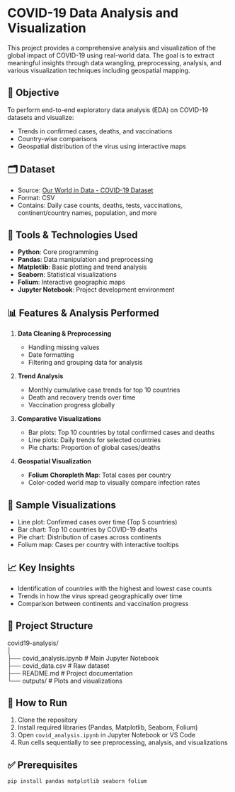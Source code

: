 # COVID-19 Data Analysis and Visualization

This project provides a comprehensive analysis and visualization of the global impact of COVID-19 using real-world data. The goal is to extract meaningful insights through data wrangling, preprocessing, analysis, and various visualization techniques including geospatial mapping.

## 📌 Objective

To perform end-to-end exploratory data analysis (EDA) on COVID-19 datasets and visualize:
- Trends in confirmed cases, deaths, and vaccinations
- Country-wise comparisons
- Geospatial distribution of the virus using interactive maps

## 🗂️ Dataset

- Source: [Our World in Data - COVID-19 Dataset](https://ourworldindata.org/covid-deaths)  
- Format: CSV  
- Contains: Daily case counts, deaths, tests, vaccinations, continent/country names, population, and more

## 🔧 Tools & Technologies Used

- **Python**: Core programming
- **Pandas**: Data manipulation and preprocessing
- **Matplotlib**: Basic plotting and trend analysis
- **Seaborn**: Statistical visualizations
- **Folium**: Interactive geographic maps
- **Jupyter Notebook**: Project development environment

## 📊 Features & Analysis Performed

1. **Data Cleaning & Preprocessing**
   - Handling missing values
   - Date formatting
   - Filtering and grouping data for analysis

2. **Trend Analysis**
   - Monthly cumulative case trends for top 10 countries
   - Death and recovery trends over time
   - Vaccination progress globally

3. **Comparative Visualizations**
   - Bar plots: Top 10 countries by total confirmed cases and deaths
   - Line plots: Daily trends for selected countries
   - Pie charts: Proportion of global cases/deaths

4. **Geospatial Visualization**
   - **Folium Choropleth Map**: Total cases per country
   - Color-coded world map to visually compare infection rates

## 📌 Sample Visualizations

- Line plot: Confirmed cases over time (Top 5 countries)
- Bar chart: Top 10 countries by COVID-19 deaths
- Pie chart: Distribution of cases across continents
- Folium map: Cases per country with interactive tooltips

## 📈 Key Insights

- Identification of countries with the highest and lowest case counts
- Trends in how the virus spread geographically over time
- Comparison between continents and vaccination progress

## 📁 Project Structure

covid19-analysis/<br>
│<br>
├── covid_analysis.ipynb # Main Jupyter Notebook<br>
├── covid_data.csv # Raw dataset<br>
├── README.md # Project documentation<br>
└── outputs/ # Plots and visualizations<br>

## 🚀 How to Run

1. Clone the repository
2. Install required libraries (Pandas, Matplotlib, Seaborn, Folium)
3. Open `covid_analysis.ipynb` in Jupyter Notebook or VS Code
4. Run cells sequentially to see preprocessing, analysis, and visualizations

## ✅ Prerequisites

```bash
pip install pandas matplotlib seaborn folium
